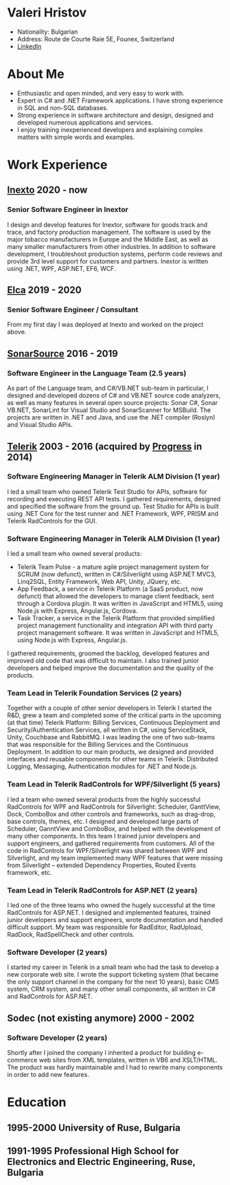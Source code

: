 # Valeri Hristov
- Nationality: Bulgarian
- Address: Route de Courte Raie 5E, Founex, Switzerland
- [LinkedIn](https://www.linkedin.com/in/valeri-hristov-771baa131/)

# About Me

- Enthusiastic and open minded, and very easy to work with.
- Expert in C# and .NET Framework applications. I have strong experience in SQL and non-SQL databases.
- Strong experience in software architecture and design, designed and developed numerous applications and services.
- I enjoy training inexperienced developers and explaining complex matters with simple words and examples.

# Work Experience

## [Inexto](http://www.inexto.com) 2020 - now
### Senior Software Engineer in Inextor

I design and develop features for Inextor, software for goods track and trace, and factory production management. The software is used by the major tobacco manufacturers in Europe and the Middle East, as well as many smaller manufacturers from other industries. In addition to software development, I troubleshoot production systems, perform code reviews and provide 3rd level support for customers and partners. Inextor is written using .NET, WPF, ASP.NET, EF6, WCF.

## [Elca](http://www.elca.ch) 2019 - 2020
### Senior Software Engineer / Consultant
From my first day I was deployed at Inexto and worked on the project above.

## [SonarSource](http://www.sonarsource.com) 2016 - 2019
### Software Engineer in the Language Team (2.5 years)
As part of the Language team, and C#/VB.NET sub-team in particular, I designed and developed dozens of C# and VB.NET source code analyzers, as well as many features in several open source projects: Sonar C#, Sonar VB.NET, SonarLint for Visual Studio and SonarScanner for MSBuild. The projects are written in .NET and Java, and use the .NET compiler (Roslyn) and Visual Studio APIs.

## [Telerik](http://www.telerik.com) 2003 - 2016 (acquired by [Progress](http://www.progress.com) in 2014)
### Software Engineering Manager in Telerik ALM Division (1 year)
I led a small team who owned Telerik Test Studio for APIs, software for recording and executing REST API tests. I gathered requirements, designed and specified the software from the ground up. Test Studio for APIs is built using .NET Core for the test runner and .NET Framework, WPF, PRISM and Telerik RadControls for the GUI.

### Software Engineering Manager in Telerik ALM Division (1 year)
I led a small team who owned several products:
- Telerik Team Pulse - a mature agile project management system for SCRUM (now defunct), written in C#/Silverlight using ASP.NET MVC3, Linq2SQL, Entity Framework, Web API, Unity, JQuery, etc. 
- App Feedback, a service in Telerik Platform (a SaaS product, now defunct) that allowed the developers to manage client feedback, sent through a Cordova plugin. It was written in JavaScript and HTML5, using Node.js with Express, Angular.js, Cordova. 
- Task Tracker, a service in the Telerik Platform that provided simplified project management functionality and integration API with third party project management software. It was written in JavaScript and HTML5, using Node.js with Express, Angular.js. 

I gathered requirements, groomed the backlog, developed features and improved old code that was difficult to maintain. I also trained junior developers and helped improve the documentation and the quality of the products.

### Team Lead in Telerik Foundation Services (2 years)
Together with a couple of other senior developers in Telerik I started the R&D, grew a team and completed some of the critical parts in the upcoming (at that time) Telerik Platform: Billing Services, Continuous Deployment and Security/Authentication Services, all written in C#, using ServiceStack, Unity, Couchbase and RabbitMQ. I was leading the one of two sub-teams that was responsible for the Billing Services and the Continuous Deployment. In addition to our main products, we designed and provided interfaces and reusable components for other teams in Telerik: Distributed Logging, Messaging, Authentication modules for .NET and Node.js. 

### Team Lead in Telerik RadControls for WPF/Silverlight (5 years)
I led a team who owned several products from the highly successful RadControls for WPF and RadControls for Silverlight: Scheduler, GanttView, Dock, ComboBox and other controls and frameworks, such as drag-drop, base controls, themes, etc. I designed and developed large parts of Scheduler, GanntView and ComboBox, and helped with the development of many other components. In this team I trained junior developers and support engineers, and gathered requirements from customers. All of the code in RadControls for WPF/Silverlight was shared between WPF and Silverlight, and my team implemented many WPF features that were missing from Silverlight – extended Dependency Properties, Routed Events framework, etc.

### Team Lead in Telerik RadControls for ASP.NET (2 years)
I led one of the three teams who owned the hugely successful at the time RadControls for ASP.NET. I designed and implemented features, trained junior developers and support engineers, wrote documentation and handled difficult support. My team was responsible for RadEditor, RadUpload, RadDock, RadSpellCheck and other controls. 

### Software Developer (2 years)
I started my career in Telerik in a small team who had the task to develop a new corporate web site. I wrote the support ticketing system (that became the only support channel in the company for the next 10 years), basic CMS system, CRM system, and many other small components, all written in C# and RadControls for ASP.NET.

## Sodec (not existing anymore) 2000 - 2002
### Software Developer (2 years)
Shortly after I joined the company I inherited a product for building e-commerce web sites from XML templates, written in VB6 and XSLT/HTML. The product was hardly maintainable and I had to rewrite many components in order to add new features.

# Education

## 1995-2000 University of Ruse, Bulgaria

## 1991-1995 Professional High School for Electronics and Electric Engineering, Ruse, Bulgaria



